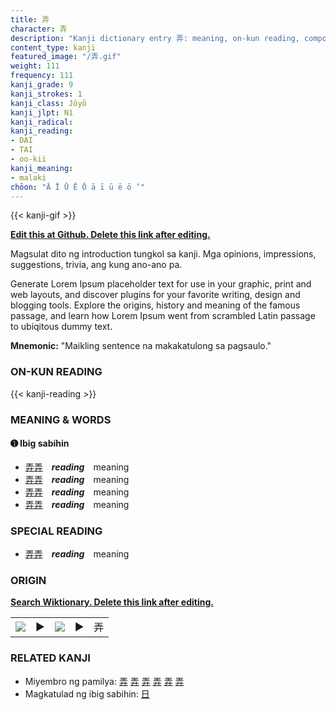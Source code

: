 ```yaml
---
title: 弄
character: 弄
description: "Kanji dictionary entry 弄: meaning, on-kun reading, compounds, origin, related kanji"
content_type: kanji
featured_image: "/弄.gif"
weight: 111
frequency: 111
kanji_grade: 9
kanji_strokes: 1
kanji_class: Jōyō
kanji_jlpt: N1
kanji_radical: 
kanji_reading: 
- DAI
- TAI
- oo-kii
kanji_meaning:
- malaki
chōon: "Ā Ī Ū Ē Ō ā ī ū ē ō ’"
---
```

[//]: # (Don't edit the line below. Kanji animated GIF code is automatically generated.)
{{< kanji-gif >}}

[//]: # (Edit below this line.)

**[Edit this at Github. Delete this link after editing.](https://github.com/tim0g/tim/tree/main/content/kanji/弄/index.md)**

Magsulat dito ng introduction tungkol sa kanji. Mga opinions, impressions, suggestions, trivia, ang kung ano-ano pa.

Generate Lorem Ipsum placeholder text for use in your graphic, print and web layouts, and discover plugins for your favorite writing, design and blogging tools. Explore the origins, history and meaning of the famous passage, and learn how Lorem Ipsum went from scrambled Latin passage to ubiqitous dummy text.
 
**Mnemonic:** "Maikling sentence na makakatulong sa pagsaulo."

### ON-KUN READING

[//]: # (Don't edit the line below. ON-KUN READING code is automatically generated.)
{{< kanji-reading >}}

### MEANING & WORDS

#### ➊ **Ibig sabihin**
  - [弄](../弄)[弄](../弄)　***reading***　meaning
  - [弄](../弄)[弄](../弄)　***reading***　meaning
  - [弄](../弄)[弄](../弄)　***reading***　meaning
  - [弄](../弄)[弄](../弄)　***reading***　meaning

### SPECIAL READING
  - [弄](../弄)[弄](../弄)　***reading***　meaning

### ORIGIN

**[Search Wiktionary. Delete this link after editing.](https://wiktionary.org/wiki/弄)**
<table class="kanji-table"><tr><td>
<img src="60px-弄-bronze.svg.png">
</td><td>▶</td><td>
<img src="60px-弄-oracle.svg.png">
</td><td>▶</td>
<td class="kanji-origin">弄</td>
</tr></table>

### RELATED KANJI
- Miyembro ng pamilya: [弄](../弄) [弄](../弄) [弄](../弄) [弄](../弄) [弄](../弄) [弄](../弄)
- Magkatulad ng ibig sabihin: [日](../日)
